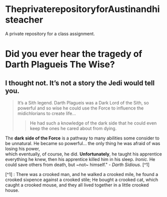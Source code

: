 # TheprivaterepositoryforAustinandhisteacher
A private repository for a class assignment.
# Did you ever hear the tragedy of Darth Plagueis The Wise?
## I thought not. It’s not a story the Jedi would tell you.
>  It’s a Sith legend. Darth Plagueis was a Dark Lord of the Sith, so powerful and so wise he could use the Force to influence the midichlorians to create life…
>
> > He had such a knowledge of the dark side that he could even keep the ones he cared about from dying.

The **dark side of the Force** is a pathway to many abilities some consider to be unnatural. He became so powerful… the only thing he was afraid of was losing his power,\
which eventually, of course, he did.
__Unfortunately__, he taught his apprentice everything he knew, then his apprentice killed him in his sleep.
_Ironic._
He could save others from death, but ~not~ himself." - _Darth Sidious_. [^1]

[^1] : There was a crooked man, and he walked a crooked mile, he found a crooked sixpence against a crooked stile; He bought a crooked cat, which caught a crooked mouse, and they all lived together in a little crooked house.
